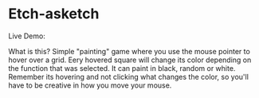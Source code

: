 # Etch-asketch

Live Demo: 

What is this?
Simple "painting" game where you use the mouse pointer to hover over a grid. Eery hovered square will change its color depending on the function that was selected. It can paint in black, random or white. Remember its hovering and not clicking what changes the color, so you'll have to be creative in how you move your mouse. 

